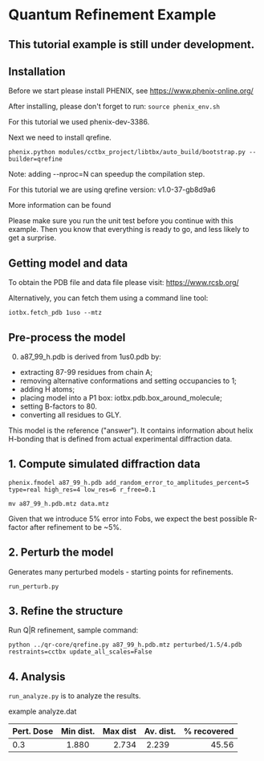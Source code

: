 # Quantum Refinement Example

## This tutorial example is still under development. 


## Installation

Before we start please install PHENIX, see https://www.phenix-online.org/

After installing, please don't forget to run:
```source phenix_env.sh```

For this tutorial we used phenix-dev-3386.

Next we need to install qrefine. 

```phenix.python modules/cctbx_project/libtbx/auto_build/bootstrap.py --builder=qrefine  ```
 
 Note: adding --nproc=N can speedup the compilation step.
 
 For this tutorial we are using qrefine version: v1.0-37-gb8d9a6  
 
 More information can be found 
 
 Please make sure you run the unit test before you continue with this example. 
 Then you know that everything is ready to go, and less likely to get a surprise. 
 
 
## Getting model and data

To obtain the PDB file and data file please visit: https://www.rcsb.org/

Alternatively, you can fetch them using a command line tool:

  
 ```iotbx.fetch_pdb 1uso --mtz ```
 
 
## Pre-process the model 


0) a87_99_h.pdb is derived from 1us0.pdb by:
  - extracting 87-99 residues from chain A;
  - removing alternative conformations and setting occupancies to 1;
  - adding H atoms;
  - placing model into a P1 box: iotbx.pdb.box_around_molecule;
  - setting B-factors to 80.
  - converting all residues to GLY.
  
  This model is the reference ("answer"). It contains information about helix
  H-bonding that is defined from actual experimental diffraction data.

## 1. Compute simulated diffraction data 
  
  ```phenix.fmodel a87_99_h.pdb add_random_error_to_amplitudes_percent=5 type=real high_res=4 low_res=6 r_free=0.1```
  
  ```mv a87_99_h.pdb.mtz data.mtz```
  
  Given that we introduce 5% error into Fobs, we expect the best possible
  R-factor after refinement to be ~5%.
  
  
## 2. Perturb the model
  
  
 Generates many perturbed models - starting points for refinements.
   
   ```run_perturb.py ```
  
  
## 3. Refine the structure
  
 Run Q|R refinement, sample command:
  
  ```python ../qr-core/qrefine.py a87_99_h.pdb.mtz perturbed/1.5/4.pdb restraints=cctbx update_all_scales=False```
  
  
## 4. Analysis
  
```run_analyze.py``` is to analyze the results.

example analyze.dat 

| Pert. Dose        |Min dist.          |  Max dist  | Av. dist.         |  % recovered |
| ------------- |:-------------:| -----:|:-------------:| -----:|
| 0.3       | 1.880 | 2.734 |2.239   |   45.56 
 


